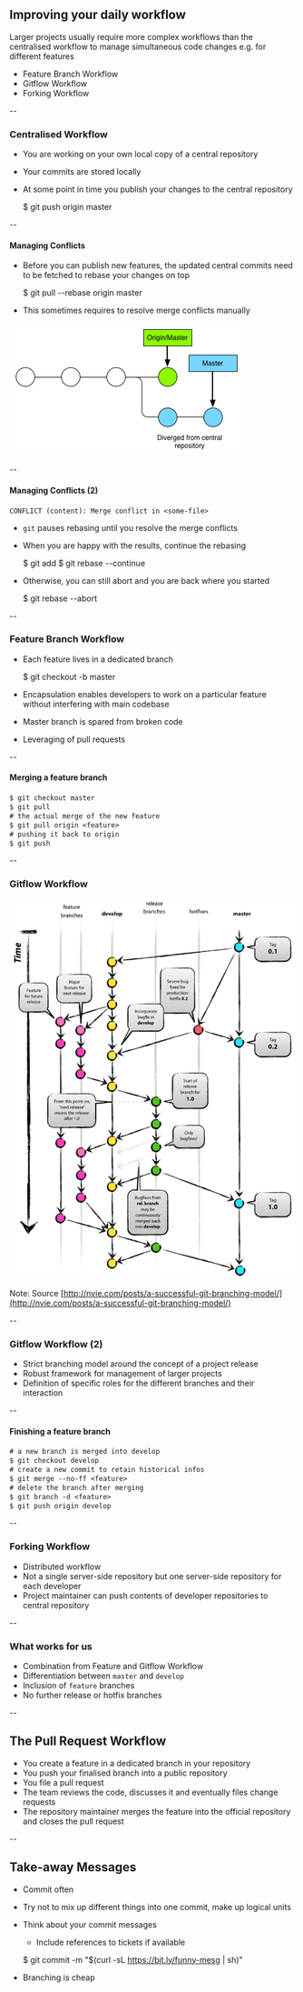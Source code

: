 ## Improving your daily workflow

Larger projects usually require more complex workflows than the centralised workflow to manage simultaneous code changes e.g. for different features

* Feature Branch Workflow <!-- .element: class="fragment" -->
* Gitflow Workflow <!-- .element: class="fragment" -->
* Forking Workflow <!-- .element: class="fragment" -->

--

### Centralised Workflow

* You are working on your own local copy of a central repository
* Your commits are stored locally
* At some point in time you publish your changes to the central repository


	$ git push origin master

--

#### Managing Conflicts

* Before you can publish new features, the updated central commits need to be fetched to rebase your changes on top


	$ git pull --rebase origin master

* This sometimes requires to resolve merge conflicts manually

![Diverged commits from central repository](resources/version_control_diverged.png)

--

#### Managing Conflicts (2)

	CONFLICT (content): Merge conflict in <some-file>

* `git` pauses rebasing until you resolve the merge conflicts
* When you are happy with the results, continue the rebasing


	$ git add <resolved file>
	$ git rebase --continue


* Otherwise, you can still abort and you are back where you started


	$ git rebase --abort


--

### Feature Branch Workflow

* Each feature lives in a dedicated branch


	$ git checkout -b <feature> master

* Encapsulation enables developers to work on a particular feature without interfering with main codebase
* Master branch is spared from broken code
* Leveraging of pull requests

--

#### Merging a feature branch

	$ git checkout master
	$ git pull
	# the actual merge of the new feature
	$ git pull origin <feature>
	# pushing it back to origin
	$ git push

--

### Gitflow Workflow

![A successful Git branching model](resources/git_branching_model.png)

Note:
Source [http://nvie.com/posts/a-successful-git-branching-model/](http://nvie.com/posts/a-successful-git-branching-model/)

--

### Gitflow Workflow (2)

* Strict branching model around the concept of a project release
* Robust framework for management of larger projects
* Definition of specific roles for the different branches and their interaction

--

#### Finishing a feature branch

	# a new branch is merged into develop
	$ git checkout develop
	# create a new commit to retain historical infos
	$ git merge --no-ff <feature>
	# delete the branch after merging
	$ git branch -d <feature>
	$ git push origin develop

--

### Forking Workflow

* Distributed workflow
* Not a single server-side repository but one server-side repository for each developer
* Project maintainer can push contents of developer repositories to central repository

--

### What works for us

* Combination from Feature and Gitflow Workflow
* Differentiation between `master` and `develop`
* Inclusion of `feature` branches
* No further release or hotfix branches

--

## The Pull Request Workflow

* You create a feature in a dedicated branch in your repository
* You push your finalised branch into a public repository
* You file a pull request
* The team reviews the code, discusses it and eventually files change requests
* The repository maintainer merges the feature into the official repository and closes the pull request

--

## Take-away Messages

* Commit often
* Try not to mix up different things into one commit, make up logical units
* Think about your commit messages
	* Include references to tickets if available


	$ git commit -m "$(curl -sL https://bit.ly/funny-mesg | sh)"

* Branching is cheap
